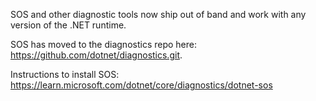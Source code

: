 SOS and other diagnostic tools now ship out of band and work with any version of the .NET runtime.

SOS has moved to the diagnostics repo here: https://github.com/dotnet/diagnostics.git.

Instructions to install SOS: https://learn.microsoft.com/dotnet/core/diagnostics/dotnet-sos

